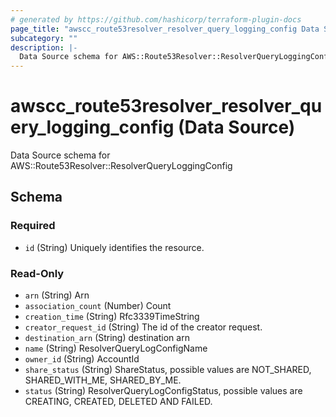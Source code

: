 ```yaml
---
# generated by https://github.com/hashicorp/terraform-plugin-docs
page_title: "awscc_route53resolver_resolver_query_logging_config Data Source - terraform-provider-awscc"
subcategory: ""
description: |-
  Data Source schema for AWS::Route53Resolver::ResolverQueryLoggingConfig
---
```


# awscc_route53resolver_resolver_query_logging_config (Data Source)

Data Source schema for AWS::Route53Resolver::ResolverQueryLoggingConfig



<!-- schema generated by tfplugindocs -->
## Schema

### Required

- `id` (String) Uniquely identifies the resource.

### Read-Only

- `arn` (String) Arn
- `association_count` (Number) Count
- `creation_time` (String) Rfc3339TimeString
- `creator_request_id` (String) The id of the creator request.
- `destination_arn` (String) destination arn
- `name` (String) ResolverQueryLogConfigName
- `owner_id` (String) AccountId
- `share_status` (String) ShareStatus, possible values are NOT_SHARED, SHARED_WITH_ME, SHARED_BY_ME.
- `status` (String) ResolverQueryLogConfigStatus, possible values are CREATING, CREATED, DELETED AND FAILED.
